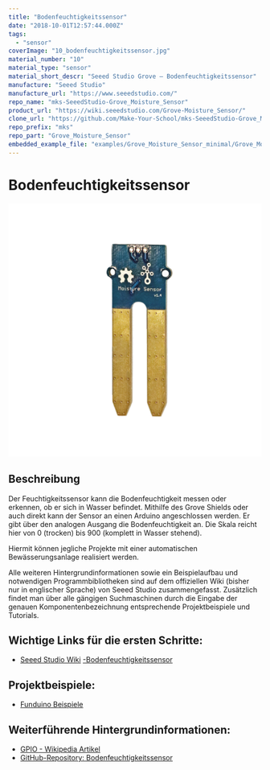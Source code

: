 ```yaml
---
title: "Bodenfeuchtigkeitssensor"
date: "2018-10-01T12:57:44.000Z"
tags: 
  - "sensor"
coverImage: "10_bodenfeuchtigkeitssensor.jpg"
material_number: "10"
material_type: "sensor"
material_short_descr: "Seeed Studio Grove – Bodenfeuchtigkeitssensor"
manufacture: "Seeed Studio"
manufacture_url: "https://www.seeedstudio.com/"
repo_name: "mks-SeeedStudio-Grove_Moisture_Sensor"
product_url: "https://wiki.seeedstudio.com/Grove-Moisture_Sensor/"
clone_url: "https://github.com/Make-Your-School/mks-SeeedStudio-Grove_Moisture_Sensor.git"
repo_prefix: "mks"
repo_part: "Grove_Moisture_Sensor"
embedded_example_file: "examples/Grove_Moisture_Sensor_minimal/Grove_Moisture_Sensor_minimal.ino"
---
```



# Bodenfeuchtigkeitssensor

![Bodenfeuchtigkeitssensor](./10_bodenfeuchtigkeitssensor.png)

## Beschreibung
Der Feuchtigkeitssensor kann die Bodenfeuchtigkeit messen oder erkennen, ob er sich in Wasser befindet. Mithilfe des Grove Shields oder auch direkt kann der Sensor an einen Arduino angeschlossen werden. Er gibt über den analogen Ausgang die Bodenfeuchtigkeit an. Die Skala reicht hier von 0 (trocken) bis 900 (komplett in Wasser stehend).

Hiermit können jegliche Projekte mit einer automatischen Bewässerungsanlage realisiert werden.

Alle weiteren Hintergrundinformationen sowie ein Beispielaufbau und notwendigen Programmbibliotheken sind auf dem offiziellen Wiki (bisher nur in englischer Sprache) von Seeed Studio zusammengefasst. Zusätzlich findet man über alle gängigen Suchmaschinen durch die Eingabe der genauen Komponentenbezeichnung entsprechende Projektbeispiele und Tutorials.

<!-- infolist -->

<!-- infolists -->
## Wichtige Links für die ersten Schritte:

- [Seeed Studio Wiki](http://wiki.seeedstudio.com/Grove-Moisture_Sensor/) [\-Bodenfeuchtigkeitssensor](http://wiki.seeedstudio.com/Grove-Moisture_Sensor/)

## Projektbeispiele:

- [Funduino Beispiele](https://funduino.de/nr-16-feuchtigkeitssensor)

## Weiterführende Hintergrundinformationen:

- [GPIO - Wikipedia Artikel](https://de.wikipedia.org/wiki/Allzweckeingabe/-ausgabe)
- [GitHub-Repository: Bodenfeuchtigkeitssensor](https://github.com/MakeYourSchool/10-Bodenfeuchtigkeitssensor)



